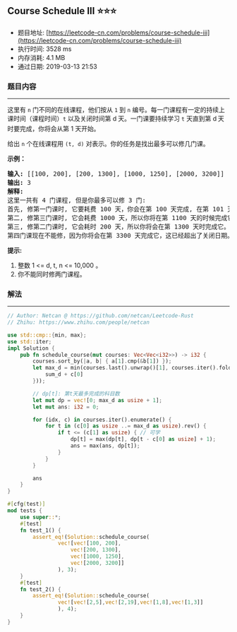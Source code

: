 ## Course Schedule III :star::star::star:
- 题目地址: [https://leetcode-cn.com/problems/course-schedule-iii](https://leetcode-cn.com/problems/course-schedule-iii)
- 执行时间: 3528 ms 
- 内存消耗: 4.1 MB
- 通过日期: 2019-03-13 21:53

### 题目内容
---
<p>这里有 <code>n</code> 门不同的在线课程，他们按从 <code>1</code> 到 <code>n</code> 编号。每一门课程有一定的持续上课时间（课程时间）<code>t</code> 以及关闭时间第 d<sub> </sub>天。一门课要持续学习 <code>t</code> 天直到第 d<span style="font-size:10.5px"> </span>天时要完成，你将会从第 1 天开始。</p>

<p>给出 <code>n</code> 个在线课程用 <code>(t, d)</code> 对表示。你的任务是找出最多可以修几门课。</p>



<p><strong>示例：</strong></p>

<pre>
<strong>输入:</strong> [[100, 200], [200, 1300], [1000, 1250], [2000, 3200]]
<strong>输出:</strong> 3
<strong>解释:</strong> 
这里一共有 4 门课程, 但是你最多可以修 3 门:
首先, 修第一门课时, 它要耗费 100 天，你会在第 100 天完成, 在第 101 天准备下门课。
第二, 修第三门课时, 它会耗费 1000 天，所以你将在第 1100 天的时候完成它, 以及在第 1101 天开始准备下门课程。
第三, 修第二门课时, 它会耗时 200 天，所以你将会在第 1300 天时完成它。
第四门课现在不能修，因为你将会在第 3300 天完成它，这已经超出了关闭日期。</pre>



<p><strong>提示:</strong></p>

<ol>
	<li>整数 1 <= d, t, n <= 10,000 。</li>
	<li>你不能同时修两门课程。</li>
</ol>




### 解法
---
```rust
// Author: Netcan @ https://github.com/netcan/Leetcode-Rust
// Zhihu: https://www.zhihu.com/people/netcan

use std::cmp::{min, max};
use std::iter;
impl Solution {
    pub fn schedule_course(mut courses: Vec<Vec<i32>>) -> i32 {
        courses.sort_by(|a, b| { a[1].cmp(&b[1]) });
        let max_d = min(courses.last().unwrap()[1], courses.iter().fold(0, |sum_d, c| {
            sum_d + c[0]
        }));

        // dp[t]: 第t天最多完成的科目数
        let mut dp = vec![0; max_d as usize + 1];
        let mut ans: i32 = 0;

        for (idx, c) in courses.iter().enumerate() {
            for t in (c[0] as usize ..= max_d as usize).rev() {
                if t <= (c[1] as usize) { // 可学
                    dp[t] = max(dp[t], dp[t - c[0] as usize] + 1);
                    ans = max(ans, dp[t]);
                }
            }
        }

        ans
    }
}

#[cfg(test)]
mod tests {
    use super::*;
    #[test]
    fn test_1() {
        assert_eq!(Solution::schedule_course(
                vec![vec![100, 200],
                    vec![200, 1300],
                    vec![1000, 1250],
                    vec![2000, 3200]]
                ), 3);
    }
    #[test]
    fn test_2() {
        assert_eq!(Solution::schedule_course(
                vec![vec![2,5],vec![2,19],vec![1,8],vec![1,3]]
                ), 4);
    }
}


```